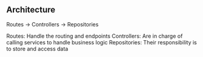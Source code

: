 ## Architecture

Routes -> Controllers -> Repositories

Routes: Handle the routing and endpoints
Controllers: Are in charge of calling services to handle business logic
Repositories: Their responsibility is to store and access data